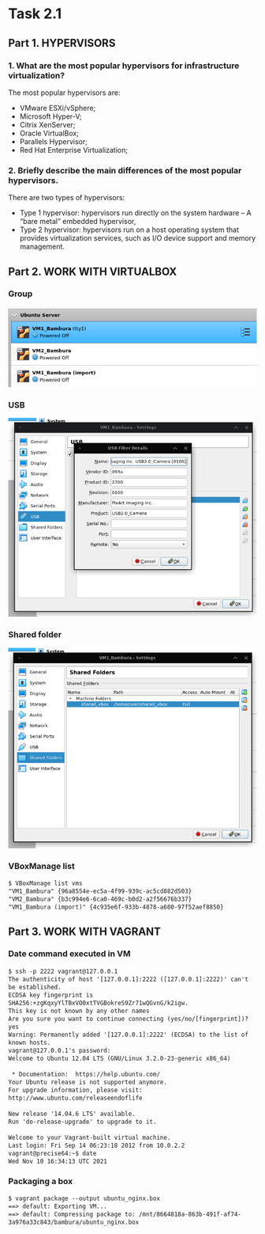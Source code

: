 # Task 2.1

## Part 1. HYPERVISORS

### 1. What are the most popular hypervisors for infrastructure virtualization?

The most popular hypervisors are:
- VMware ESXi/vSphere;
- Microsoft Hyper-V;
- Citrix XenServer;
- Oracle VirtualBox;
- Parallels Hypervisor;
- Red Hat Enterprise Virtualization;

### 2. Briefly describe the main differences of the most popular hypervisors.

There are two types of hypervisors:
- Type 1 hypervisor: hypervisors run directly on the system hardware – A “bare metal” embedded hypervisor,
- Type 2 hypervisor: hypervisors run on a host operating system that provides virtualization services, such as I/O device support and memory management.

## Part 2. WORK WITH VIRTUALBOX

### Group

![image](group.png)

### USB

![image](usb.png)

### Shared folder

![image](shared_folder.png)

### VBoxManage list

```console
$ VBoxManage list vms
"VM1_Bambura" {96a8554e-ec5a-4f99-939c-ac5cd882d503}
"VM2_Bambura" {b3c994e6-6ca0-469c-b0d2-a2f56676b337}
"VM1_Bambura (import)" {4c935e6f-933b-4878-a680-97f52aef8850}
```

## Part 3. WORK WITH VAGRANT

### Date command executed in VM

```console
$ ssh -p 2222 vagrant@127.0.0.1
The authenticity of host '[127.0.0.1]:2222 ([127.0.0.1]:2222)' can't be established.
ECDSA key fingerprint is SHA256:+zgKqxyYlTBxVO0xtTVGBokreS9Zr71wQGvnG/k2igw.
This key is not known by any other names
Are you sure you want to continue connecting (yes/no/[fingerprint])? yes
Warning: Permanently added '[127.0.0.1]:2222' (ECDSA) to the list of known hosts.
vagrant@127.0.0.1's password: 
Welcome to Ubuntu 12.04 LTS (GNU/Linux 3.2.0-23-generic x86_64)

 * Documentation:  https://help.ubuntu.com/
Your Ubuntu release is not supported anymore.
For upgrade information, please visit:
http://www.ubuntu.com/releaseendoflife

New release '14.04.6 LTS' available.
Run 'do-release-upgrade' to upgrade to it.

Welcome to your Vagrant-built virtual machine.
Last login: Fri Sep 14 06:23:18 2012 from 10.0.2.2
vagrant@precise64:~$ date
Wed Nov 10 16:34:13 UTC 2021
```

### Packaging a box

```console
$ vagrant package --output ubuntu_nginx.box
==> default: Exporting VM...
==> default: Compressing package to: /mnt/8664818a-863b-491f-af74-3a976a33c843/bambura/ubuntu_nginx.box
```
